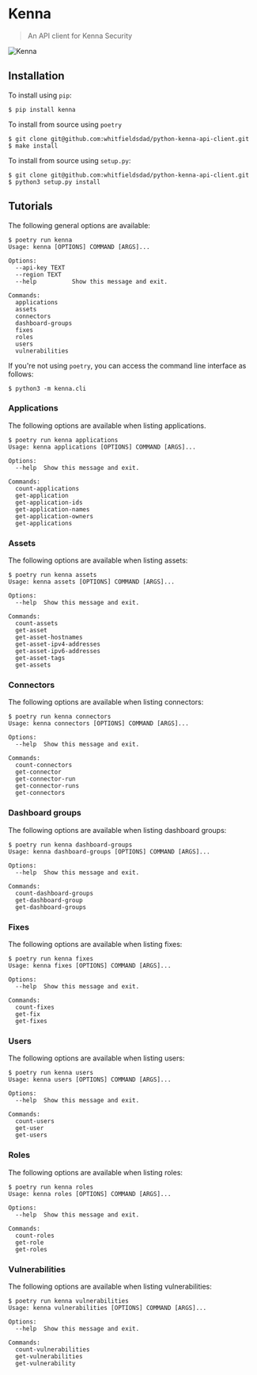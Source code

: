 # Kenna

> An API client for Kenna Security

![Kenna](https://raw.githubusercontent.com/whitfieldsdad/images/main/kenna-hero.png)

## Installation

To install using `pip`:

```shell
$ pip install kenna
```

To install from source using `poetry`

```shell
$ git clone git@github.com:whitfieldsdad/python-kenna-api-client.git
$ make install
```

To install from source using `setup.py`:

```shell
$ git clone git@github.com:whitfieldsdad/python-kenna-api-client.git
$ python3 setup.py install
```

## Tutorials

The following general options are available:

```shell
$ poetry run kenna
Usage: kenna [OPTIONS] COMMAND [ARGS]...

Options:
  --api-key TEXT
  --region TEXT
  --help          Show this message and exit.

Commands:
  applications
  assets
  connectors
  dashboard-groups
  fixes
  roles
  users
  vulnerabilities
```

If you're not using `poetry`, you can access the command line interface as follows:

```shell
$ python3 -m kenna.cli
```

### Applications

The following options are available when listing applications.

```shell
$ poetry run kenna applications
Usage: kenna applications [OPTIONS] COMMAND [ARGS]...

Options:
  --help  Show this message and exit.

Commands:
  count-applications
  get-application
  get-application-ids
  get-application-names
  get-application-owners
  get-applications
```

### Assets

The following options are available when listing assets: 

```shell
$ poetry run kenna assets
Usage: kenna assets [OPTIONS] COMMAND [ARGS]...

Options:
  --help  Show this message and exit.

Commands:
  count-assets
  get-asset
  get-asset-hostnames
  get-asset-ipv4-addresses
  get-asset-ipv6-addresses
  get-asset-tags
  get-assets
```

### Connectors

The following options are available when listing connectors:

```shell
$ poetry run kenna connectors
Usage: kenna connectors [OPTIONS] COMMAND [ARGS]...

Options:
  --help  Show this message and exit.

Commands:
  count-connectors
  get-connector
  get-connector-run
  get-connector-runs
  get-connectors
```

### Dashboard groups

The following options are available when listing dashboard groups:

```shell
$ poetry run kenna dashboard-groups
Usage: kenna dashboard-groups [OPTIONS] COMMAND [ARGS]...

Options:
  --help  Show this message and exit.

Commands:
  count-dashboard-groups
  get-dashboard-group
  get-dashboard-groups
```

### Fixes

The following options are available when listing fixes:

```shell
$ poetry run kenna fixes
Usage: kenna fixes [OPTIONS] COMMAND [ARGS]...

Options:
  --help  Show this message and exit.

Commands:
  count-fixes
  get-fix
  get-fixes
```

### Users

The following options are available when listing users:

```shell
$ poetry run kenna users
Usage: kenna users [OPTIONS] COMMAND [ARGS]...

Options:
  --help  Show this message and exit.

Commands:
  count-users
  get-user
  get-users
```

### Roles

The following options are available when listing roles:

```shell
$ poetry run kenna roles
Usage: kenna roles [OPTIONS] COMMAND [ARGS]...

Options:
  --help  Show this message and exit.

Commands:
  count-roles
  get-role
  get-roles
```

### Vulnerabilities

The following options are available when listing vulnerabilities:

```shell
$ poetry run kenna vulnerabilities
Usage: kenna vulnerabilities [OPTIONS] COMMAND [ARGS]...

Options:
  --help  Show this message and exit.

Commands:
  count-vulnerabilities
  get-vulnerabilities
  get-vulnerability
```
